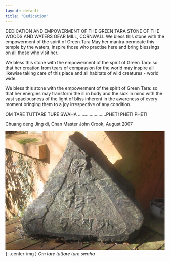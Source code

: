 ```yaml
---
layout: default
title: "Dedication"
---
```


DEDICATION AND EMPOWERMENT
OF THE GREEN TARA STONE
OF THE WOODS AND WATERS
GEAR MILL, CORNWALL
We bless this stone with the empowerment of the spirit
of Green Tara
May her mantra permeate this temple by the waters,
inspire those who practise here
and bring blessings on all those who visit her.

We bless this stone with the empowerment of the spirit
of Green Tara:
so that her creation from tears of compassion for the world
may inspire all likewise taking care of this place and all habitats
of wild creatures - world wide.

We bless this stone with the empowerment of the spirit
of Green Tara:
so that her energies may transform the ill in body
and the sick in mind
with the vast spaciousness of the light of bliss inherent
in the awareness of every moment
bringing them to a joy irrespective of any condition.

OM TARE TUTTARE TURE SWAHA
......................PHET! PHET! PHET!

Chuang deng Jing di, Chan Master John Crook, August 2007 

![Gear Mill](/assets/images/Gallery/IMG_1746.jpeg "Tara stone"){: .center-img }
_Om tare tuttare ture swaha_
